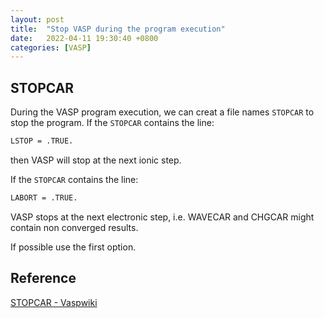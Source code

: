```yaml
---
layout: post
title:  "Stop VASP during the program execution"
date:   2022-04-11 19:30:40 +0800
categories: [VASP]
---
```

## STOPCAR

During the VASP program execution, we can creat a file names `STOPCAR` to stop the program.
If the `STOPCAR` contains the line:

```bash
LSTOP = .TRUE.
```

then VASP will stop at the next ionic step.

If the `STOPCAR` contains the line:

```bash
LABORT = .TRUE.
```

VASP stops at the next electronic step, i.e. WAVECAR and CHGCAR might contain non converged results.

If possible use the first option.

## Reference

[STOPCAR - Vaspwiki](https://www.vasp.at/wiki/index.php/STOPCAR)
